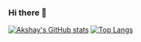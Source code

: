 ### Hi there 👋

<!--
**akshaykoganur/akshaykoganur** is a ✨ _special_ ✨ repository because its `README.md` (this file) appears on your GitHub profile.

Here are some ideas to get you started:

- 🔭 I’m currently working on ...
- 🌱 I’m currently learning ...
- 👯 I’m looking to collaborate on ...
- 🤔 I’m looking for help with ...
- 💬 Ask me about ...
- 📫 How to reach me: ...
- 😄 Pronouns: ...
- ⚡ Fun fact: ...
-->
[![Akshay's GitHub stats](https://github-readme-stats.vercel.app/api?username=akshaykoganur)](https://github.com/anuraghazra/github-readme-stats)
[![Top Langs](https://github-readme-stats.vercel.app/api/top-langs/?username=akshaykoganur&hide=jupyter%20notebook)](https://github.com/anuraghazra/github-readme-stats)
